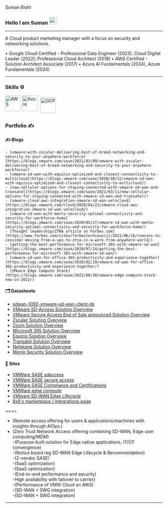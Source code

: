 Suman Bisht


### Hello I am Suman <img src="../suman-bisht/assets/images/wave.gif" width="24px">

---

A Cloud product marketing manager with a focus on security and networking solutions.  

• Google Cloud Certified - Professional Data Engineer (2023); Cloud Digital Leader (2022); Professional Cloud Architect (2018)
• AWS Certified - Solution Architect Associate (2017)
• Azure AI Fundamentals (2024), Azure Fundamentals (2024)

---

### Skills ⚙️
<!-- For more icons please follow  https://github.com/MikeCodesDotNET/ColoredBadges -->
<p>
<img src="https://cdn.worldvectorlogo.com/logos/aws-2.svg" alt="AWS" width="50" height="50"/> 
<img src="https://cdn.worldvectorlogo.com/logos/azure-1.svg" alt="Azure" width="50" height="50"/> 
<img src="https://user-images.githubusercontent.com/25181517/183911547-990692bc-8411-4878-99a0-43506cdb69cf.png" alt="GCP" width="50" height="50" style="vertical-align:top; margin:6px 4px"/> 
</p>


### Portfolio ✍
<!-- icons src - https://github.com/MikeCodesDotNET/ColoredBadges -->


#### ✍ Blogs


    - [vmware-with-zscaler-delivering-best-of-breed-networking-and-security-to-your-anywhere-workforce](https://blogs.vmware.com/sase/2021/03/09/vmware-with-zscaler-delivering-best-of-breed-networking-and-security-to-your-anywhere-workforce/)
    - [vmware-sd-wan-with-equinix-optimized-and-closest-connectivity-to-multicloud](https://blogs.vmware.com/sase/2020/10/22/vmware-sd-wan-with-equinix-optimized-and-closest-connectivity-to-multicloud/)
    - [new-cellular-options-for-staying-connected-with-vmware-sd-wan-and-transatel](https://blogs.vmware.com/sase/2021/03/11/new-cellular-options-for-staying-connected-with-vmware-sd-wan-and-transatel/)
    - [vmware-cloud-aws-integration-vmware-sd-wan-velocloud](https://blogs.vmware.com/cloud/2020/04/23/vmware-cloud-aws-integration-vmware-sd-wan-velocloud/)
    - [vmware-sd-wan-with-menlo-security-optimal-connectivity-and-security-for-workforce-home](https://blogs.vmware.com/sase/2020/05/27/vmware-sd-wan-with-menlo-security-optimal-connectivity-and-security-for-workforce-home/)
    - [Thought leadership/ZTNA article on Forbes.com](https://www.forbes.com/sites/forbestechcouncil/2021/06/16/reasons-to-consider-moving-from-a-vpn-to-ztna-in-a-work-from-anywhere-world/)
    - [getting-the-best-performance-for-microsoft-365-with-vmware-sd-wan](https://blogs.vmware.com/sase/2020/07/14/getting-the-best-performance-for-microsoft-365-with-vmware-sd-wan/)
    - [vmware-sd-wan-for-office-365-productivity-and-experience-together](https://blogs.vmware.com/sase/2020/02/19/vmware-sd-wan-for-office-365-productivity-and-experience-together/)
    - [VMware Edge Compute Stack](https://blogs.vmware.com/sase/2022/08/30/vmware-edge-compute-stack-new-in-2022/)

#### 🗂️ Datasheets

- [sdwan-1092-vmware-sd-wan-client-ds](https://sase.vmware.com/content/dam/digitalmarketing/vmware-sase/pdfs/sdwan-1092-vmware-sd-wan-client-ds-0323.pdf)
- [VMware SD-Access Solution Overview](https://www.vmware.com/content/dam/digitalmarketing/microsites/en/images/sase/sdwan-1085-VMware-SD-WAN-Client-so-11-22.pdf)
- [VMware Secure Access End of Sale announced	Solution Overview](https://sase.vmware.com/content/dam/digitalmarketing/vmware-sase/pdfs/sdwan-1004-Secure-Access-ds-1021.pdf)
- [Zscaler Solution Overview](https://sase.vmware.com/content/dam/digitalmarketing/vmware-sase/pdfs/sdwan-919-Zscaler-so-0820.pdf)
- [Zoom Solution Overview](https://sase.vmware.com/content/dam/digitalmarketing/vmware-sase/pdfs/sdwan-889-sdwan-zoom-so-0121.pdf)
- [Microsoft 365 Solution Overview](https://sase.vmware.com/content/dam/digitalmarketing/vmware-sase/pdfs/sdwan-898-MS365-so-0620.pdf)
- [Equinix Solution Overview](https://sase.vmware.com/content/dam/digitalmarketing/vmware-sase/pdfs/sdwan-905-Equinix-so-0620.pdf)
- [Transatel Solution Overview](https://sase.vmware.com/content/dam/digitalmarketing/vmware-sase/pdfs/sdwan-955-transatel-so-0221.pdf)
- [Netskope Solution Overview](https://sase.vmware.com/content/dam/digitalmarketing/vmware-sase/pdfs/sdwan-908-netskope-so-0720.pdf)
- [Menlo Security Solution Overview](https://sase.vmware.com/content/dam/digitalmarketing/vmware-sase/pdfs/sdwan-807-menlo-security-1219.pdf)

#### 📑 Sites

- [VMWare SASE sdaccess](https://sase.vmware.com/products/sdaccess)
- [VMWare SASE secure access](https://sase.vmware.com/products/vmware-secure-access)
- [VMWare SASE Compliance and Certifications](https://sase.vmware.com/products/product-certifications-and-compliance)
- [VMWare edge compute](https://www.vmware.com/products/edge-compute-stack.html)
- [VMware SD-WAN Edge Lifecycle](https://kb.vmware.com/s/article/79753)
- [8x8's marketplace / integrations page](https://www.8x8.com/products/integrations)


====
- (Remote access offering for users & applications/machines with  insights through AIOps.)		
- (Zero Trust Network Access offering combining SD-WAN, Edge user computing/MDM)		
-(Purpose-built solution for Edge native applications. IT/OT convergence)		
-(Notice board reg SD-WAN Edge Lifecycle & Recommendation)		
-(2-vendor SASE)		
-(SaaS optimization)		
-(SaaS optimization)		
-(End-to-end performance and security)		
-High availability with failover to carrier)		
-(Performance of VMW Cloud on AWS)		
-(SD-WAN + SWG integration)		
-(SD-WAN + SWG integration)		

---
<!--

-->
